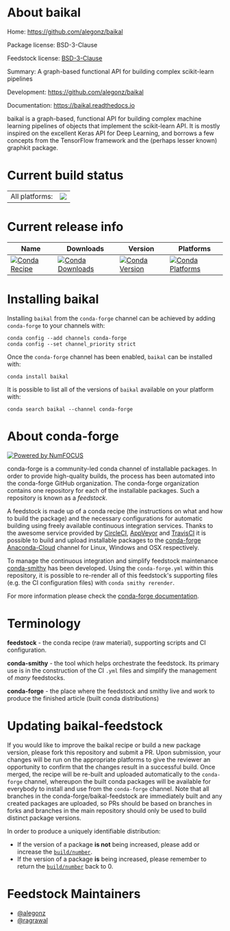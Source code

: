 About baikal
============

Home: https://github.com/alegonz/baikal

Package license: BSD-3-Clause

Feedstock license: [BSD-3-Clause](https://github.com/conda-forge/baikal-feedstock/blob/master/LICENSE.txt)

Summary: A graph-based functional API for building complex scikit-learn pipelines

Development: https://github.com/alegonz/baikal

Documentation: https://baikal.readthedocs.io

baikal is a graph-based, functional API for building complex
machine learning pipelines of objects that implement the
scikit-learn API. It is mostly inspired on the excellent Keras
API for Deep Learning, and borrows a few concepts from the
TensorFlow framework and the (perhaps lesser known)
graphkit package.


Current build status
====================


<table><tr><td>All platforms:</td>
    <td>
      <a href="https://dev.azure.com/conda-forge/feedstock-builds/_build/latest?definitionId=12393&branchName=master">
        <img src="https://dev.azure.com/conda-forge/feedstock-builds/_apis/build/status/baikal-feedstock?branchName=master">
      </a>
    </td>
  </tr>
</table>

Current release info
====================

| Name | Downloads | Version | Platforms |
| --- | --- | --- | --- |
| [![Conda Recipe](https://img.shields.io/badge/recipe-baikal-green.svg)](https://anaconda.org/conda-forge/baikal) | [![Conda Downloads](https://img.shields.io/conda/dn/conda-forge/baikal.svg)](https://anaconda.org/conda-forge/baikal) | [![Conda Version](https://img.shields.io/conda/vn/conda-forge/baikal.svg)](https://anaconda.org/conda-forge/baikal) | [![Conda Platforms](https://img.shields.io/conda/pn/conda-forge/baikal.svg)](https://anaconda.org/conda-forge/baikal) |

Installing baikal
=================

Installing `baikal` from the `conda-forge` channel can be achieved by adding `conda-forge` to your channels with:

```
conda config --add channels conda-forge
conda config --set channel_priority strict
```

Once the `conda-forge` channel has been enabled, `baikal` can be installed with:

```
conda install baikal
```

It is possible to list all of the versions of `baikal` available on your platform with:

```
conda search baikal --channel conda-forge
```


About conda-forge
=================

[![Powered by NumFOCUS](https://img.shields.io/badge/powered%20by-NumFOCUS-orange.svg?style=flat&colorA=E1523D&colorB=007D8A)](http://numfocus.org)

conda-forge is a community-led conda channel of installable packages.
In order to provide high-quality builds, the process has been automated into the
conda-forge GitHub organization. The conda-forge organization contains one repository
for each of the installable packages. Such a repository is known as a *feedstock*.

A feedstock is made up of a conda recipe (the instructions on what and how to build
the package) and the necessary configurations for automatic building using freely
available continuous integration services. Thanks to the awesome service provided by
[CircleCI](https://circleci.com/), [AppVeyor](https://www.appveyor.com/)
and [TravisCI](https://travis-ci.com/) it is possible to build and upload installable
packages to the [conda-forge](https://anaconda.org/conda-forge)
[Anaconda-Cloud](https://anaconda.org/) channel for Linux, Windows and OSX respectively.

To manage the continuous integration and simplify feedstock maintenance
[conda-smithy](https://github.com/conda-forge/conda-smithy) has been developed.
Using the ``conda-forge.yml`` within this repository, it is possible to re-render all of
this feedstock's supporting files (e.g. the CI configuration files) with ``conda smithy rerender``.

For more information please check the [conda-forge documentation](https://conda-forge.org/docs/).

Terminology
===========

**feedstock** - the conda recipe (raw material), supporting scripts and CI configuration.

**conda-smithy** - the tool which helps orchestrate the feedstock.
                   Its primary use is in the construction of the CI ``.yml`` files
                   and simplify the management of *many* feedstocks.

**conda-forge** - the place where the feedstock and smithy live and work to
                  produce the finished article (built conda distributions)


Updating baikal-feedstock
=========================

If you would like to improve the baikal recipe or build a new
package version, please fork this repository and submit a PR. Upon submission,
your changes will be run on the appropriate platforms to give the reviewer an
opportunity to confirm that the changes result in a successful build. Once
merged, the recipe will be re-built and uploaded automatically to the
`conda-forge` channel, whereupon the built conda packages will be available for
everybody to install and use from the `conda-forge` channel.
Note that all branches in the conda-forge/baikal-feedstock are
immediately built and any created packages are uploaded, so PRs should be based
on branches in forks and branches in the main repository should only be used to
build distinct package versions.

In order to produce a uniquely identifiable distribution:
 * If the version of a package **is not** being increased, please add or increase
   the [``build/number``](https://docs.conda.io/projects/conda-build/en/latest/resources/define-metadata.html#build-number-and-string).
 * If the version of a package **is** being increased, please remember to return
   the [``build/number``](https://docs.conda.io/projects/conda-build/en/latest/resources/define-metadata.html#build-number-and-string)
   back to 0.

Feedstock Maintainers
=====================

* [@alegonz](https://github.com/alegonz/)
* [@ragrawal](https://github.com/ragrawal/)

